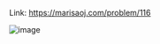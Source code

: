 Link: https://marisaoj.com/problem/116

![image](https://github.com/user-attachments/assets/0d7dce3a-3040-468a-b0b1-c31282dc2110)
